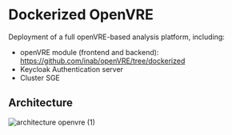 # Dockerized OpenVRE

Deployment of a full openVRE-based analysis platform, including:

- openVRE module (frontend and backend): https://github.com/inab/openVRE/tree/dockerized
- Keycloak Authentication server
- Cluster SGE 

## Architecture

![architecture openvre (1)](https://user-images.githubusercontent.com/57795749/201643520-3e7b6cdf-b6c4-4985-9385-9a7b738174eb.png)
